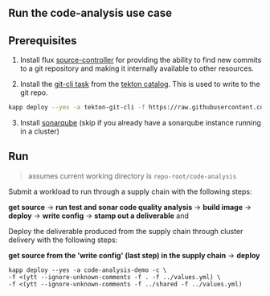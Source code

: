 ## Run the code-analysis use case

## Prerequisites

1. Install flux [source-controller](https://fluxcd.io/docs/gitops-toolkit/source-watcher/#install-flux) for providing the ability to find new commits to a git
  repository and making it internally available to other resources.

2. Install the [git-cli task](https://github.com/tektoncd/catalog/tree/main/task/git-cli/0.2) from the
  [tekton catalog](https://github.com/tektoncd/catalog). This is used to write to the git repo.

```bash
kapp deploy --yes -a tekton-git-cli -f https://raw.githubusercontent.com/tektoncd/catalog/main/task/git-cli/0.2/git-cli.yaml
```

3. Install [sonarqube](https://docs.sonarqube.org/latest/setup/sonarqube-on-kubernetes/) (skip if you already have a sonarqube instance running in a cluster)

## Run

> assumes current working directory is `repo-root/code-analysis`

Submit a workload to run through a supply chain with the following steps: 

<span>**get source** &rarr; **run test and sonar code quality analysis** &rarr; **build image** &rarr; **deploy** &rarr; **write config**  &rarr; **stamp out a deliverable** </span> and 

Deploy the deliverable produced from the supply chain through cluster delivery with the following steps: 

<span> **get source from the 'write config' (last step) in the supply chain** &rarr; **deploy** </span>
```
kapp deploy --yes -a code-analysis-demo -c \
-f <(ytt --ignore-unknown-comments -f . -f ../values.yml) \
-f <(ytt --ignore-unknown-comments -f ../shared -f ../values.yml)
```